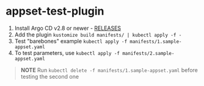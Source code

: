 # appset-test-plugin

1. Install Argo CD v2.8 or newer - [RELEASES](https://github.com/argoproj/argo-cd/releases)
2. Add the plugin `kustomize build manifests/ | kubectl apply -f -`
3. Test "barebones" example `kubectl apply -f manifests/1.sample-appset.yaml`
4. To test parameters, use `kubectl apply -f manifests/2.sample-appset.yaml`

> **NOTE** Run `kubectl delete -f manifests/1.sample-appset.yaml` before testing the second one
